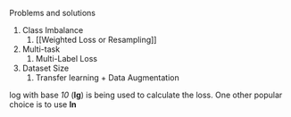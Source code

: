 Problems and solutions
1. Class Imbalance
	1. [[Weighted Loss or Resampling]]
2. Multi-task
	1. Multi-Label Loss 
3. Dataset Size 
	1. Transfer learning + Data Augmentation

log with base _10_ (**lg**) is being used to calculate the loss. One other popular choice is to use **ln**



